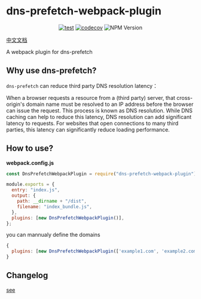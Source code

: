 # dns-prefetch-webpack-plugin

<div align="center">

[![test](https://github.com/Cheng007/dns-prefetch-webpack-plugin/actions/workflows/test.yml/badge.svg)](https://github.com/Cheng007/dns-prefetch-webpack-plugin/actions/workflows/test.yml)
[![codecov](https://codecov.io/gh/Cheng007/dns-prefetch-webpack-plugin/graph/badge.svg?token=P65X9X5ISR)](https://codecov.io/gh/Cheng007/dns-prefetch-webpack-plugin)
![NPM Version](https://img.shields.io/npm/v/dns-prefetch-webpack-plugin)

</div>

[中文文档](./README.zh.md)

A webpack plugin for dns-prefetch

## Why use dns-prefetch?

`dns-prefetch` can reduce third party DNS resolution latency：

When a browser requests a resource from a (third party) server, that cross-origin's domain name must be resolved to an IP address before the browser can issue the request. This process is known as DNS resolution. While DNS caching can help to reduce this latency, DNS resolution can add significant latency to requests. For websites that open connections to many third parties, this latency can significantly reduce loading performance.

## How to use?

**webpack.config.js**

```js
const DnsPrefetchWebpackPlugin = require("dns-prefetch-webpack-plugin");

module.exports = {
  entry: "index.js",
  output: {
    path: __dirname + "/dist",
    filename: "index_bundle.js",
  },
  plugins: [new DnsPrefetchWebpackPlugin()],
};
```

you can mannualy define the domains

```js
{
  plugins: [new DnsPrefetchWebpackPlugin(['example1.com', 'example2.com'])],
}
```

## Changelog

[see](./CHANGELOG.md)
